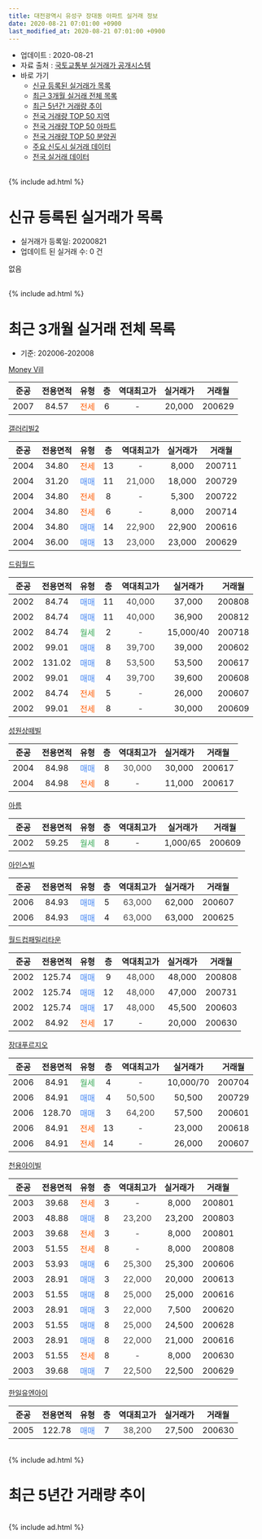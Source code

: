 ```yaml
---
title: 대전광역시 유성구 장대동 아파트 실거래 정보
date: 2020-08-21 07:01:00 +0900
last_modified_at: 2020-08-21 07:01:00 +0900
---
```


* 업데이트 : 2020-08-21
* 자료 출처 : [국토교통부 실거래가 공개시스템](http://rt.molit.go.kr)
* 바로 가기
    * [신규 등록된 실거래가 목록](#신규-등록된-실거래가-목록)
    * [최근 3개월 실거래 전체 목록](#최근-3개월-실거래-전체-목록)
    * [최근 5년간 거래량 추이](#최근-5년간-거래량-추이)
    * [전국 거래량 TOP 50 지역](https://inasie.github.io/apt-trade-info/최근-3개월-전국에서-가장-거래가-많이-발생한-지역)
    * [전국 거래량 TOP 50 아파트](https://inasie.github.io/apt-trade-info/최근-3개월-전국에서-가장-거래가-많이-발생한-아파트)
    * [전국 거래량 TOP 50 분양권](https://inasie.github.io/apt-trade-info/최근-3개월-전국에서-가장-거래가-많이-발생한-분양권)
    * [주요 신도시 실거래 데이터](https://inasie.github.io/apt-trade-info/주요-신도시)
    * [전국 실거래 데이터](https://inasie.github.io/apt-trade-info/전국)
<br>
{% include ad.html %}
<br>

# 신규 등록된 실거래가 목록
* 실거래가 등록일: 20200821
* 업데이트 된 실거래 수: 0 건

없음

<br>
{% include ad.html %}
<br>

# 최근 3개월 실거래 전체 목록
* 기준: 202006-202008


[Money Vill](https://search.naver.com/search.naver?query=%EB%8C%80%EC%A0%84%EA%B4%91%EC%97%AD%EC%8B%9C+%EC%9C%A0%EC%84%B1%EA%B5%AC+%EC%9E%A5%EB%8C%80%EB%8F%99+Money+Vill)

|준공|전용면적|유형|층|역대최고가|실거래가|거래월|
|:---:|:---:|:---:|:---:|:---:|:---:|:---:|
|2007|84.57|<span style="color:#ff5a00">전세</span>|6|<span style="color:#444444">-</span>|20,000|200629|

[갤러리빌2](https://search.naver.com/search.naver?query=%EB%8C%80%EC%A0%84%EA%B4%91%EC%97%AD%EC%8B%9C+%EC%9C%A0%EC%84%B1%EA%B5%AC+%EC%9E%A5%EB%8C%80%EB%8F%99+%EA%B0%A4%EB%9F%AC%EB%A6%AC%EB%B9%8C2)

|준공|전용면적|유형|층|역대최고가|실거래가|거래월|
|:---:|:---:|:---:|:---:|:---:|:---:|:---:|
|2004|34.80|<span style="color:#ff5a00">전세</span>|13|<span style="color:#444444">-</span>|8,000|200711|
|2004|31.20|<span style="color:#4285f3">매매</span>|11|<span style="color:#444444">21,000</span>|18,000|200729|
|2004|34.80|<span style="color:#ff5a00">전세</span>|8|<span style="color:#444444">-</span>|5,300|200722|
|2004|34.80|<span style="color:#ff5a00">전세</span>|6|<span style="color:#444444">-</span>|8,000|200714|
|2004|34.80|<span style="color:#4285f3">매매</span>|14|<span style="color:#444444">22,900</span>|22,900|200616|
|2004|36.00|<span style="color:#4285f3">매매</span>|13|<span style="color:#444444">23,000</span>|23,000|200629|

[드림월드](https://search.naver.com/search.naver?query=%EB%8C%80%EC%A0%84%EA%B4%91%EC%97%AD%EC%8B%9C+%EC%9C%A0%EC%84%B1%EA%B5%AC+%EC%9E%A5%EB%8C%80%EB%8F%99+%EB%93%9C%EB%A6%BC%EC%9B%94%EB%93%9C)

|준공|전용면적|유형|층|역대최고가|실거래가|거래월|
|:---:|:---:|:---:|:---:|:---:|:---:|:---:|
|2002|84.74|<span style="color:#4285f3">매매</span>|11|<span style="color:#444444">40,000</span>|37,000|200808|
|2002|84.74|<span style="color:#4285f3">매매</span>|11|<span style="color:#444444">40,000</span>|36,900|200812|
|2002|84.74|<span style="color:#34a853">월세</span>|2|<span style="color:#444444">-</span>|15,000/40|200718|
|2002|99.01|<span style="color:#4285f3">매매</span>|8|<span style="color:#444444">39,700</span>|39,000|200602|
|2002|131.02|<span style="color:#4285f3">매매</span>|8|<span style="color:#444444">53,500</span>|53,500|200617|
|2002|99.01|<span style="color:#4285f3">매매</span>|4|<span style="color:#444444">39,700</span>|39,600|200608|
|2002|84.74|<span style="color:#ff5a00">전세</span>|5|<span style="color:#444444">-</span>|26,000|200607|
|2002|99.01|<span style="color:#ff5a00">전세</span>|8|<span style="color:#444444">-</span>|30,000|200609|

[성원상떼빌](https://search.naver.com/search.naver?query=%EB%8C%80%EC%A0%84%EA%B4%91%EC%97%AD%EC%8B%9C+%EC%9C%A0%EC%84%B1%EA%B5%AC+%EC%9E%A5%EB%8C%80%EB%8F%99+%EC%84%B1%EC%9B%90%EC%83%81%EB%96%BC%EB%B9%8C)

|준공|전용면적|유형|층|역대최고가|실거래가|거래월|
|:---:|:---:|:---:|:---:|:---:|:---:|:---:|
|2004|84.98|<span style="color:#4285f3">매매</span>|8|<span style="color:#444444">30,000</span>|30,000|200617|
|2004|84.98|<span style="color:#ff5a00">전세</span>|8|<span style="color:#444444">-</span>|11,000|200617|

[아름](https://search.naver.com/search.naver?query=%EB%8C%80%EC%A0%84%EA%B4%91%EC%97%AD%EC%8B%9C+%EC%9C%A0%EC%84%B1%EA%B5%AC+%EC%9E%A5%EB%8C%80%EB%8F%99+%EC%95%84%EB%A6%84)

|준공|전용면적|유형|층|역대최고가|실거래가|거래월|
|:---:|:---:|:---:|:---:|:---:|:---:|:---:|
|2002|59.25|<span style="color:#34a853">월세</span>|8|<span style="color:#444444">-</span>|1,000/65|200609|

[아인스빌](https://search.naver.com/search.naver?query=%EB%8C%80%EC%A0%84%EA%B4%91%EC%97%AD%EC%8B%9C+%EC%9C%A0%EC%84%B1%EA%B5%AC+%EC%9E%A5%EB%8C%80%EB%8F%99+%EC%95%84%EC%9D%B8%EC%8A%A4%EB%B9%8C)

|준공|전용면적|유형|층|역대최고가|실거래가|거래월|
|:---:|:---:|:---:|:---:|:---:|:---:|:---:|
|2006|84.93|<span style="color:#4285f3">매매</span>|5|<span style="color:#444444">63,000</span>|62,000|200607|
|2006|84.93|<span style="color:#4285f3">매매</span>|4|<span style="color:#444444">63,000</span>|63,000|200625|

[월드컵패밀리타운](https://search.naver.com/search.naver?query=%EB%8C%80%EC%A0%84%EA%B4%91%EC%97%AD%EC%8B%9C+%EC%9C%A0%EC%84%B1%EA%B5%AC+%EC%9E%A5%EB%8C%80%EB%8F%99+%EC%9B%94%EB%93%9C%EC%BB%B5%ED%8C%A8%EB%B0%80%EB%A6%AC%ED%83%80%EC%9A%B4)

|준공|전용면적|유형|층|역대최고가|실거래가|거래월|
|:---:|:---:|:---:|:---:|:---:|:---:|:---:|
|2002|125.74|<span style="color:#4285f3">매매</span>|9|<span style="color:#444444">48,000</span>|48,000|200808|
|2002|125.74|<span style="color:#4285f3">매매</span>|12|<span style="color:#444444">48,000</span>|47,000|200731|
|2002|125.74|<span style="color:#4285f3">매매</span>|17|<span style="color:#444444">48,000</span>|45,500|200603|
|2002|84.92|<span style="color:#ff5a00">전세</span>|17|<span style="color:#444444">-</span>|20,000|200630|

[장대푸르지오](https://search.naver.com/search.naver?query=%EB%8C%80%EC%A0%84%EA%B4%91%EC%97%AD%EC%8B%9C+%EC%9C%A0%EC%84%B1%EA%B5%AC+%EC%9E%A5%EB%8C%80%EB%8F%99+%EC%9E%A5%EB%8C%80%ED%91%B8%EB%A5%B4%EC%A7%80%EC%98%A4)

|준공|전용면적|유형|층|역대최고가|실거래가|거래월|
|:---:|:---:|:---:|:---:|:---:|:---:|:---:|
|2006|84.91|<span style="color:#34a853">월세</span>|4|<span style="color:#444444">-</span>|10,000/70|200704|
|2006|84.91|<span style="color:#4285f3">매매</span>|4|<span style="color:#444444">50,500</span>|50,500|200729|
|2006|128.70|<span style="color:#4285f3">매매</span>|3|<span style="color:#444444">64,200</span>|57,500|200601|
|2006|84.91|<span style="color:#ff5a00">전세</span>|13|<span style="color:#444444">-</span>|23,000|200618|
|2006|84.91|<span style="color:#ff5a00">전세</span>|14|<span style="color:#444444">-</span>|26,000|200607|

[천용아이빌](https://search.naver.com/search.naver?query=%EB%8C%80%EC%A0%84%EA%B4%91%EC%97%AD%EC%8B%9C+%EC%9C%A0%EC%84%B1%EA%B5%AC+%EC%9E%A5%EB%8C%80%EB%8F%99+%EC%B2%9C%EC%9A%A9%EC%95%84%EC%9D%B4%EB%B9%8C)

|준공|전용면적|유형|층|역대최고가|실거래가|거래월|
|:---:|:---:|:---:|:---:|:---:|:---:|:---:|
|2003|39.68|<span style="color:#ff5a00">전세</span>|3|<span style="color:#444444">-</span>|8,000|200801|
|2003|48.88|<span style="color:#4285f3">매매</span>|8|<span style="color:#444444">23,200</span>|23,200|200803|
|2003|39.68|<span style="color:#ff5a00">전세</span>|3|<span style="color:#444444">-</span>|8,000|200801|
|2003|51.55|<span style="color:#ff5a00">전세</span>|8|<span style="color:#444444">-</span>|8,000|200808|
|2003|53.93|<span style="color:#4285f3">매매</span>|6|<span style="color:#444444">25,300</span>|25,300|200606|
|2003|28.91|<span style="color:#4285f3">매매</span>|3|<span style="color:#444444">22,000</span>|20,000|200613|
|2003|51.55|<span style="color:#4285f3">매매</span>|8|<span style="color:#444444">25,000</span>|25,000|200616|
|2003|28.91|<span style="color:#4285f3">매매</span>|3|<span style="color:#444444">22,000</span>|7,500|200620|
|2003|51.55|<span style="color:#4285f3">매매</span>|8|<span style="color:#444444">25,000</span>|24,500|200628|
|2003|28.91|<span style="color:#4285f3">매매</span>|8|<span style="color:#444444">22,000</span>|21,000|200616|
|2003|51.55|<span style="color:#ff5a00">전세</span>|8|<span style="color:#444444">-</span>|8,000|200630|
|2003|39.68|<span style="color:#4285f3">매매</span>|7|<span style="color:#444444">22,500</span>|22,500|200629|


<script async src="//pagead2.googlesyndication.com/pagead/js/adsbygoogle.js"></script>
<!-- 기본 -->
<ins class="adsbygoogle"
     style="display:block"
     data-ad-client="ca-pub-2446590836940007"
     data-ad-slot="1659523306"
     data-ad-format="auto"
     data-full-width-responsive="true"></ins>
<script>
(adsbygoogle = window.adsbygoogle || []).push({});
</script>


[한일유엔아이](https://search.naver.com/search.naver?query=%EB%8C%80%EC%A0%84%EA%B4%91%EC%97%AD%EC%8B%9C+%EC%9C%A0%EC%84%B1%EA%B5%AC+%EC%9E%A5%EB%8C%80%EB%8F%99+%ED%95%9C%EC%9D%BC%EC%9C%A0%EC%97%94%EC%95%84%EC%9D%B4)

|준공|전용면적|유형|층|역대최고가|실거래가|거래월|
|:---:|:---:|:---:|:---:|:---:|:---:|:---:|
|2005|122.78|<span style="color:#4285f3">매매</span>|7|<span style="color:#444444">38,200</span>|27,500|200630|


<br>
{% include ad.html %}
<br>

# 최근 5년간 거래량 추이


<div style="width:100%;">
    <canvas id="deal_progress" height="200"></canvas>
</div>

<script>
new Chart(document.getElementById("deal_progress"), {
    type: 'line',
    data: {
        labels: ['201508','201509','201510','201511','201512','201601','201602','201603','201604','201605','201606','201607','201608','201609','201610','201611','201612','201701','201702','201703','201704','201705','201706','201707','201708','201709','201710','201711','201712','201801','201802','201803','201804','201805','201806','201807','201808','201809','201810','201811','201812','201901','201902','201903','201904','201905','201906','201907','201908','201909','201910','201911','201912','202001','202002','202003','202004','202005','202006','202007','202008'],
        datasets: [{
            label: '매매',
            pointRadius: 1,
            data: [11, 13, 18, 20, 17, 12, 12, 17, 18, 8, 18, 7, 11, 12, 27, 18, 20, 10, 23, 15, 13, 13, 16, 13, 13, 8, 7, 17, 15, 20, 14, 8, 11, 6, 11, 11, 10, 15, 16, 10, 11, 15, 14, 15, 17, 20, 25, 20, 26, 26, 32, 32, 27, 24, 37, 25, 6, 15, 18, 3, 4],
            borderColor: "rgba(255, 201, 14, 1)",
            backgroundColor: "rgba(255, 201, 14, 0.5)",
            fill: false,
            lineTension: 0
        },{
            label: '전월세',
            pointRadius: 1,
            data: [7, 11, 12, 6, 8, 10, 9, 4, 5, 13, 9, 8, 2, 6, 8, 6, 9, 9, 8, 12, 7, 5, 7, 3, 6, 3, 11, 9, 5, 8, 6, 3, 5, 10, 8, 2, 3, 5, 3, 13, 7, 6, 7, 4, 4, 5, 5, 10, 5, 7, 14, 16, 15, 13, 14, 4, 15, 11, 9, 5, 3],
            borderColor: "rgba(0, 141, 185, 1)",
            backgroundColor: "rgba(0, 141, 185, 0.5)",
            fill: false,
            lineTension: 0
        }
        ]
    },
    options: {
        responsive: true,
        title: {
            display: false
        },
        tooltips: {
            mode: 'index',
            intersect: false
        },
        hover: {
            mode: 'nearest',
            intersect: true
        },
        scales: {
            xAxes: [{
                display: true,
                scaleLabel: {
                    display: true,
                    labelString: '년/월'
                }
            }],
            yAxes: [{
                display: true,
                ticks: {
                    suggestedMin: 0,
                },
                scaleLabel: {
                    display: true,
                    labelString: '실거래 수'
                }
            }]
        }
    }
});

</script>


<br>
{% include ad.html %}
<br>

